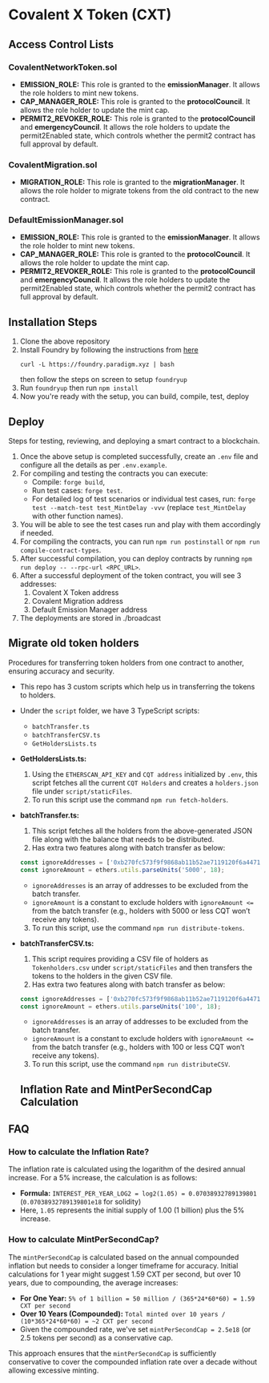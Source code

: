 # Covalent X Token (CXT)

## Access Control Lists

### CovalentNetworkToken.sol
- **EMISSION_ROLE:** This role is granted to the **emissionManager**. It allows the role holders to mint new tokens.
- **CAP_MANAGER_ROLE:** This role is granted to the **protocolCouncil**. It allows the role holder to update the mint cap.
- **PERMIT2_REVOKER_ROLE:** This role is granted to the **protocolCouncil** and **emergencyCouncil**. It allows the role holders to update the permit2Enabled state, which controls whether the permit2 contract has full approval by default.

### CovalentMigration.sol
- **MIGRATION_ROLE:** This role is granted to the **migrationManager**. It allows the role holder to migrate tokens from the old contract to the new contract.

### DefaultEmissionManager.sol
- **EMISSION_ROLE:** This role is granted to the **emissionManager**. It allows the role holder to mint new tokens.
- **CAP_MANAGER_ROLE:** This role is granted to the **protocolCouncil**. It allows the role holder to update the mint cap.
- **PERMIT2_REVOKER_ROLE:** This role is granted to the **protocolCouncil** and **emergencyCouncil**. It allows the role holders to update the permit2Enabled state, which controls whether the permit2 contract has full approval by default.


## Installation Steps

1. Clone the above repository
2. Install Foundry by following the instructions from [here](https://github.com/foundry-rs/foundry#installation)
    ```
    curl -L https://foundry.paradigm.xyz | bash
    ```
    then follow the steps on screen to setup `foundryup`
3. Run `foundryup` then run `npm install` 
4. Now you're ready with the setup, you can build, compile, test, deploy

## Deploy

Steps for testing, reviewing, and deploying a smart contract to a blockchain.

1. Once the above setup is completed successfully, create an `.env` file and configure all the details as per `.env.example`.
2. For compiling and testing the contracts you can execute:
   - Compile: `forge build`,
   - Run test cases: `forge test`.
   - For detailed log of test scenarios or individual test cases, run: `forge test --match-test test_MintDelay -vvv` (replace `test_MintDelay` with other function names).
3. You will be able to see the test cases run and play with them accordingly if needed.
4. For compiling the contracts, you can run `npm run postinstall` or `npm run compile-contract-types`.
5. After successful compilation, you can deploy contracts by running `npm run deploy -- --rpc-url <RPC_URL>`.
6. After a successful deployment of the token contract, you will see 3 addresses:
    1. Covalent X Token address
    2. Covalent Migration address
    3. Default Emission Manager address
7. The deployments are stored in ./broadcast

## Migrate old token holders

Procedures for transferring token holders from one contract to another, ensuring accuracy and security.

- This repo has 3 custom scripts which help us in transferring the tokens to holders.
- Under the `script` folder, we have 3 TypeScript scripts:
    - `batchTransfer.ts`
    - `batchTransferCSV.ts`
    - `GetHoldersLists.ts`
- **GetHoldersLists.ts:**
    1. Using the `ETHERSCAN_API_KEY` and `CQT address` initialized by `.env`, this script fetches all the current `CQT Holders` and creates a `holders.json` file under `script/staticFiles`.
    2. To run this script use the command `npm run fetch-holders`.
- **batchTransfer.ts:**
    1. This script fetches all the holders from the above-generated JSON file along with the balance that needs to be distributed.
    2. Has extra two features along with batch transfer as below:
    
    ```typescript
    const ignoreAddresses = ['0xb270fc573f9f9868ab11b52ae7119120f6a4471d', '0x6af3d183d225725d975c5eaa08d442dd01aad8ff'];
    const ignoreAmount = ethers.utils.parseUnits('5000', 18);
    ```
    
    - `ignoreAddresses` is an array of addresses to be excluded from the batch transfer.
    - `ignoreAmount` is a constant to exclude holders with `ignoreAmount <=` from the batch transfer (e.g., holders with 5000 or less CQT won’t receive any tokens).
    3. To run this script, use the command `npm run distribute-tokens`.
- **batchTransferCSV.ts:**
    1. This script requires providing a CSV file of holders as `Tokenholders.csv` under `script/staticFiles` and then transfers the tokens to the holders in the given CSV file.
    2. Has extra two features along with batch transfer as below:
    
    ```typescript
    const ignoreAddresses = ['0xb270fc573f9f9868ab11b52ae7119120f6a4471d', '0x6af3d183d225725d975c5eaa08d442dd01aad8ff'];
    const ignoreAmount = ethers.utils.parseUnits('100', 18);
    ```
    
    - `ignoreAddresses` is an array of addresses to be excluded from the batch transfer.
    - `ignoreAmount` is a constant to exclude holders with `ignoreAmount <=` from the batch transfer (e.g., holders with 100 or less CQT won’t receive any tokens).
    3. To run this script, use the command `npm run distributeCSV`.

    ## Inflation Rate and MintPerSecondCap Calculation

## FAQ
### How to calculate the Inflation Rate?

The inflation rate is calculated using the logarithm of the desired annual increase. For a 5% increase, the calculation is as follows:
- **Formula:** `INTEREST_PER_YEAR_LOG2 = log2(1.05) = 0.07038932789139801` (`0.07038932789139801e18` for solidity)
- Here, `1.05` represents the initial supply of 1.00 (1 billion) plus the 5% increase.

### How to calculate MintPerSecondCap?
The `mintPerSecondCap` is calculated based on the annual compounded inflation but needs to consider a longer timeframe for accuracy. Initial calculations for 1 year might suggest 1.59 CXT per second, but over 10 years, due to compounding, the average increases:
- **For One Year:** `5% of 1 billion = 50 million / (365*24*60*60) = 1.59 CXT per second`
- **Over 10 Years (Compounded):** `Total minted over 10 years / (10*365*24*60*60) = ~2 CXT per second`
- Given the compounded rate, we've set `mintPerSecondCap = 2.5e18` (or 2.5 tokens per second) as a conservative cap.

This approach ensures that the `mintPerSecondCap` is sufficiently conservative to cover the compounded inflation rate over a decade without allowing excessive minting.
